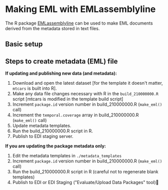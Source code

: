 # Making EML with EMLassemblyline

The R package [EMLassemblyline](https://ediorg.github.io/EMLassemblyline/) can be used to make EML documents derived from the metadata stored in text files. 

## Basic setup



## Steps to create metadata (EML) file

**If updating and publishing new data (and metadata):**

  1. Download and open the latest dataset [for the template it doesn't matter, `mtcars` is built into R].
  2. Make any data file changes necessary with R in the `build_210000000.R` script [mtcars is modified in the template build script]
  3. Increment `package.id` version number in build_210000000.R (`make_eml()` call)
  4. Increment the `temporal.coverage` array in build_210000000.R (`make_eml()` call)
  5. Update metadata templates.
  6. Run the build_210000000.R script in R.
  7. Publish to EDI staging server.

**If you are updating the package metadata only:**

  1. Edit the metadata templates in `./metadata_templates`
  2. Increment `package.id` version number in build_210000000.R (`make_eml()` call)
  3. Run the build_210000000.R script in R (careful not to regenerate blank templates)
  4. Publish to EDI or EDI Staging ("Evaluate/Upload Data Packages" tool)
